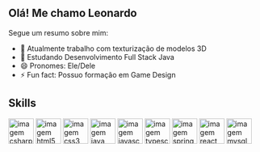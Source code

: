 ## Olá! Me chamo Leonardo
Segue um resumo sobre mim:
- 🔭 Atualmente trabalho com texturização de modelos 3D
- 🌱 Estudando Desenvolvimento Full Stack Java
- 😄 Pronomes: Ele/Dele
- ⚡ Fun fact: Possuo formação em Game Design
<!-- 👯 I’m looking to collaborate on ...-->
<!-- 🤔 I’m looking for help with ...-->
<!-- 💬 Ask me about ...-->

<div>
  <!-- <a href="https://barbosaleo.github.io/"> -->
<!--   <img height="180em" src="https://github-readme-stats.vercel.app/api?username=barbosaleo&show_icons=true&theme=dark&include_all_commits=true"/> -->
<!--   <img height="180em" src="https://github-readme-stats.vercel.app/api/top-langs/?username=barbosaleo&layout=compact&theme=dark"/> -->
</div>

## Skills

<div>
  <img height="50em" align="center" alt="imagem csharp" src="https://cdn.jsdelivr.net/gh/devicons/devicon@latest/icons/csharp/csharp-original.svg"/>
  <img height="50em" align="center" alt="imagem html5" src="https://cdn.jsdelivr.net/gh/devicons/devicon@latest/icons/html5/html5-original.svg" />
  <img height="50em" align="center" alt="imagem css3" src="https://cdn.jsdelivr.net/gh/devicons/devicon@latest/icons/css3/css3-original.svg" />
  <img height="50em" align="center" alt="imagem java" src="https://cdn.jsdelivr.net/gh/devicons/devicon@latest/icons/java/java-original.svg"/>
  <img height="50em" align="center" alt="imagem javascript" src="https://cdn.jsdelivr.net/gh/devicons/devicon@latest/icons/javascript/javascript-original.svg"/>
  <img height="50em" align="center" alt="imagem typescript" src="https://cdn.jsdelivr.net/gh/devicons/devicon@latest/icons/typescript/typescript-original.svg"/>
  <img height="50em" align="center" alt="imagem spring" src="https://cdn.jsdelivr.net/gh/devicons/devicon@latest/icons/spring/spring-original.svg" />
  <img height="50em" align="center" alt="imagem react" src="https://cdn.jsdelivr.net/gh/devicons/devicon@latest/icons/react/react-original.svg"/>
  <img height="50em" align="center" alt="imagem mysql" src="https://cdn.jsdelivr.net/gh/devicons/devicon@latest/icons/mysql/mysql-original.svg"/>      
</div>
